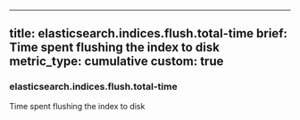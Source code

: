 
---
title: elasticsearch.indices.flush.total-time
brief: Time spent flushing the index to disk
metric_type: cumulative
custom: true
---
### elasticsearch.indices.flush.total-time

Time spent flushing the index to disk
